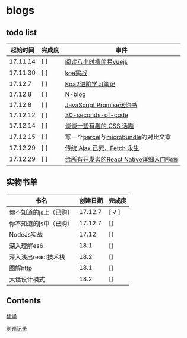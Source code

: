 # blogs
## todo list
起始时间 | 完成度 | 事件
---- | ---| ---
17.11.14 | [ ] | [阅读八小时撸简易vuejs](https://github.comhttp://blog.csdn.net/lihongxun945/article/category/7259172)
17.11.30 | [ ] | [koa实战](http://book.apebook.org/minghe/koa-action/start/debug.html)
17.12.7 | [ ] | [Koa2进阶学习笔记](https://chenshenhai.github.io/koa2-note/)
17.12.8 | [ ] | [N-blog](https://github.com/nswbmw/N-blog)
17.12.8 | [ ] | [JavaScript Promise迷你书](http://liubin.org/promises-book/)
17.12.12 | [ ] | [30-seconds-of-code](https://github.com/Chalarangelo/30-seconds-of-code)
17.12.14 | [ ] | [谈谈一些有趣的 CSS 话题](https://github.com/chokcoco/iCSS)
17.12.15 | [  ] |写一个[parcel](https://github.com/parcel-bundler/parcel)与[microbundle](https://github.com/developit/microbundle)的对比文章
17.12.29 | [  ] |[传统 Ajax 已死，Fetch 永生](https://segmentfault.com/a/1190000003810652)
17.12.29 | [  ] |[给所有开发者的React Native详细入门指南](https://juejin.im/post/5898388b128fe1006cb943e3#heading-9)

## 实物书单

书名 | 创建日期 | 完成度 
--- | ---- | --- 
你不知道的js上（已购）| 17.12.7 |[ √ ]
你不知道的js中（已购）| 17.12.7 |[]
NodeJs实战| 17.12|[]
深入理解es6| 18.1 |[]
深入浅出react技术栈| 18.2 |[]
图解http| 18.1 |[]
大话设计模式| 18.2|[]


## Contents
[翻译](https://github.com/mytac/blogs/tree/master/%E7%BF%BB%E8%AF%91)

[刷题记录](https://github.com/mytac/blogs/tree/master/%E5%88%B7%E9%A2%98)
